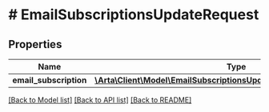 # # EmailSubscriptionsUpdateRequest

## Properties

Name | Type | Description | Notes
------------ | ------------- | ------------- | -------------
**email_subscription** | [**\Arta\Client\Model\EmailSubscriptionsUpdateRequestEmailSubscription**](EmailSubscriptionsUpdateRequestEmailSubscription.md) |  | [optional]

[[Back to Model list]](../../README.md#models) [[Back to API list]](../../README.md#endpoints) [[Back to README]](../../README.md)
